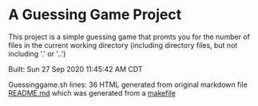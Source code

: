 # A Guessing Game Project

This project is a simple guessing game that promts you for the number
of files in the current working directory (including directory files,
but not including '.' or '..')

Built: Sun 27 Sep 2020 11:45:42 AM CDT

Guessinggame.sh lines: 36
HTML generated from original markdown file [README.md](https://github.com/edwbuck/guessinggame/blob/master/README.md) which was generated from a [makefile](https://github.com/edwbuck/guessinggame/blob/master/makefile)
